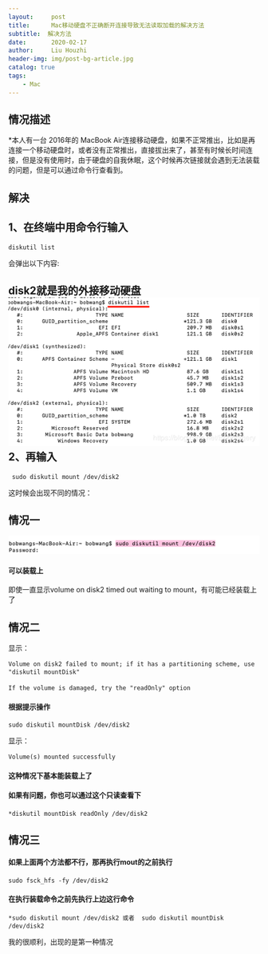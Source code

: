 ```yaml
---
layout:     post
title:      Mac移动硬盘不正确断开连接导致无法读取加载的解决方法
subtitle:  解决方法
date:       2020-02-17
author:     Liu Houzhi
header-img: img/post-bg-article.jpg
catalog: true
tags:
    - Mac
---
```


## 情况描述


*本人有一台 2016年的 MacBook Air连接移动硬盘，如果不正常推出，比如是再连接一个移动硬盘时，或者没有正常推出，直接拔出来了，甚至有时候长时间连接，但是没有使用时，由于硬盘的自我休眠，这个时候再次链接就会遇到无法装载的问题，但是可以通过命令行查看到。
## 解决

1、在终端中用命令行输入
----------------------------
```
diskutil list
```
会弹出以下内容:

disk2就是我的外接移动硬盘
![图片1](https://github.com/liuhouzhi/liuhouzhi.github.io/blob/master/img/MAC%20p1-1.png)
2、再输入
----------------------------
```
 sudo diskutil mount /dev/disk2
 ```
这时候会出现不同的情况：


情况一
----------------------------
![图片2](https://github.com/liuhouzhi/liuhouzhi.github.io/blob/master/img/MAC%20p1-2.png)
#### 可以装载上
即使一直显示volume on disk2 timed out waiting to mount，有可能已经装载上了


情况二
----------------------------
显示：
```
Volume on disk2 failed to mount; if it has a partitioning scheme, use "diskutil mountDisk"

If the volume is damaged, try the "readOnly" option
```
#### 根据提示操作
```
sudo diskutil mountDisk /dev/disk2
```
显示：
```
Volume(s) mounted successfully
```
#### 这种情况下基本能装载上了

#### 如果有问题，你也可以通过这个只读查看下
```
*diskutil mountDisk readOnly /dev/disk2
```

情况三
----------------------------

#### 如果上面两个方法都不行，那再执行mout的之前执行
```
sudo fsck_hfs -fy /dev/disk2
```
#### 在执行装载命令之前先执行上边这行命令
```
*sudo diskutil mount /dev/disk2 或者  sudo diskutil mountDisk /dev/disk2
```
我的很顺利，出现的是第一种情况


